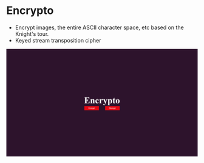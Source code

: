 # Encrypto

- Encrypt images, the entire ASCII character space, etc based on the Knight's tour.
- Keyed stream transposition cipher

!["Encrypto"](/client/src/images/png/Home.png)
